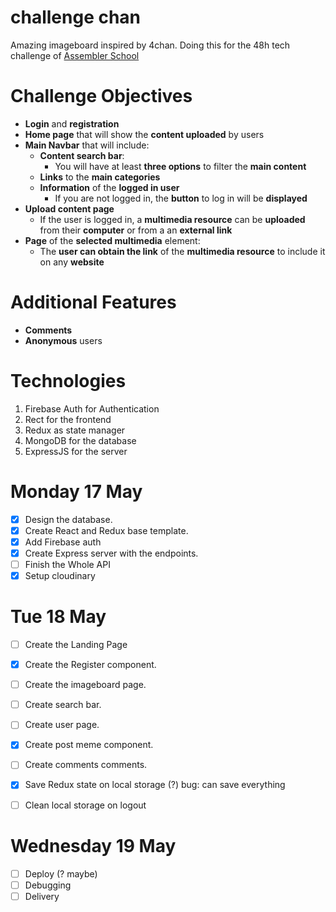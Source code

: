 # challenge chan

Amazing imageboard inspired by 4chan.
Doing this for the 48h tech challenge of [Assembler School](https://github.com/assembler-school/assembler-tech-challenge#-general-analysis)

# Challenge Objectives

-   **Login** and **registration**
-   **Home page** that will show the **content uploaded** by users
-   **Main Navbar** that will include:
    -   **Content search bar**:
        -   You will have at least **three options** to filter the **main content**
    -   **Links** to the **main categories**
    -   **Information** of the **logged in user**
        -   If you are not logged in, the **button** to log in will be **displayed**
-   **Upload content page**
    -   If the user is logged in, a **multimedia resource** can be **uploaded** from their **computer** or from a an **external link**
-   **Page** of the **selected multimedia** element:
    -   The **user can obtain the link** of the **multimedia resource** to include it on any **website**

# Additional Features

-   **Comments**
-   **Anonymous** users

# Technologies

1. Firebase Auth for Authentication
2. Rect for the frontend
3. Redux as state manager
4. MongoDB for the database
5. ExpressJS for the server

# Monday 17 May

-   [x] Design the database.
-   [x] Create React and Redux base template.
-   [x] Add Firebase auth
-   [x] Create Express server with the endpoints.
-   [ ] Finish the Whole API
-   [x] Setup cloudinary

# Tue 18 May

-   [ ] Create the Landing Page
-   [x] Create the Register component.
-   [ ] Create the imageboard page.
-   [ ] Create search bar.
-   [ ] Create user page.
-   [x] Create post meme component.
-   [ ] Create comments comments.
-   [x] Save Redux state on local storage (?) bug: can save everything
-   [ ] Clean local storage on logout


# Wednesday 19 May

-   [ ] Deploy (? maybe)
-   [ ] Debugging
-   [ ] Delivery
